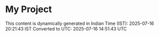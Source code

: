 # My Project

This content is dynamically generated in Indian Time (IST): 2025-07-16 20:21:43 IST
Converted to UTC: 2025-07-16 14:51:43 UTC
